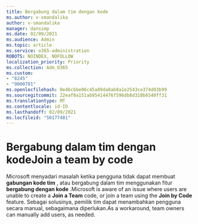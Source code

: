 ```yaml
---
title: Bergabung dalam tim dengan kode
ms.author: v-smandalika
author: v-smandalika
manager: dansimp
ms.date: 02/09/2021
ms.audience: Admin
ms.topic: article
ms.service: o365-administration
ROBOTS: NOINDEX, NOFOLLOW
localization_priority: Priority
ms.collection: Adm_O365
ms.custom:
- "8245"
- "9000701"
ms.openlocfilehash: 0e46cbbe06c45a89da8ab8a1e2543ce374d03b99
ms.sourcegitcommit: 22eaf0a151ab95414476f596db8d318b6540ff31
ms.translationtype: MT
ms.contentlocale: id-ID
ms.lasthandoff: 02/09/2021
ms.locfileid: "50177481"
---
```

# <a name="join-a-team-by-code"></a><span data-ttu-id="a2dfe-102">Bergabung dalam tim dengan kode</span><span class="sxs-lookup"><span data-stu-id="a2dfe-102">Join a team by code</span></span>

<span data-ttu-id="a2dfe-103">Microsoft menyadari masalah ketika pengguna tidak dapat membuat **gabungan kode tim** , atau bergabung dalam tim menggunakan fitur **bergabung dengan kode** .</span><span class="sxs-lookup"><span data-stu-id="a2dfe-103">Microsoft is aware of an issue where users are unable to create a **Join a Team** code, or join a team using the **Join by Code** feature.</span></span> <span data-ttu-id="a2dfe-104">Sebagai solusinya, pemilik tim dapat menambahkan pengguna secara manual, sebagaimana diperlukan.</span><span class="sxs-lookup"><span data-stu-id="a2dfe-104">As a workaround, team owners can manually add users, as needed.</span></span>